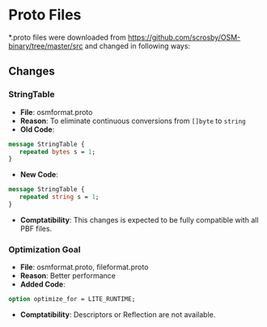# Proto Files

*.proto files were downloaded from https://github.com/scrosby/OSM-binary/tree/master/src and changed in following ways:

## Changes
### StringTable
- **File**: osmformat.proto
- **Reason**: To eliminate continuous conversions from `[]byte` to `string`
- **Old Code**:
```protobuf
message StringTable {
   repeated bytes s = 1;
}
```
- **New Code**:

```protobuf
message StringTable {
   repeated string s = 1;
}
```
- **Comptatibility**: This changes is expected to be fully compatible with all PBF files.

### Optimization Goal
- **File**: osmformat.proto, fileformat.proto
- **Reason**: Better performance
- **Added Code**:

```protobuf
option optimize_for = LITE_RUNTIME;
```
- **Comptatibility**: Descriptors or Reflection are not available.
